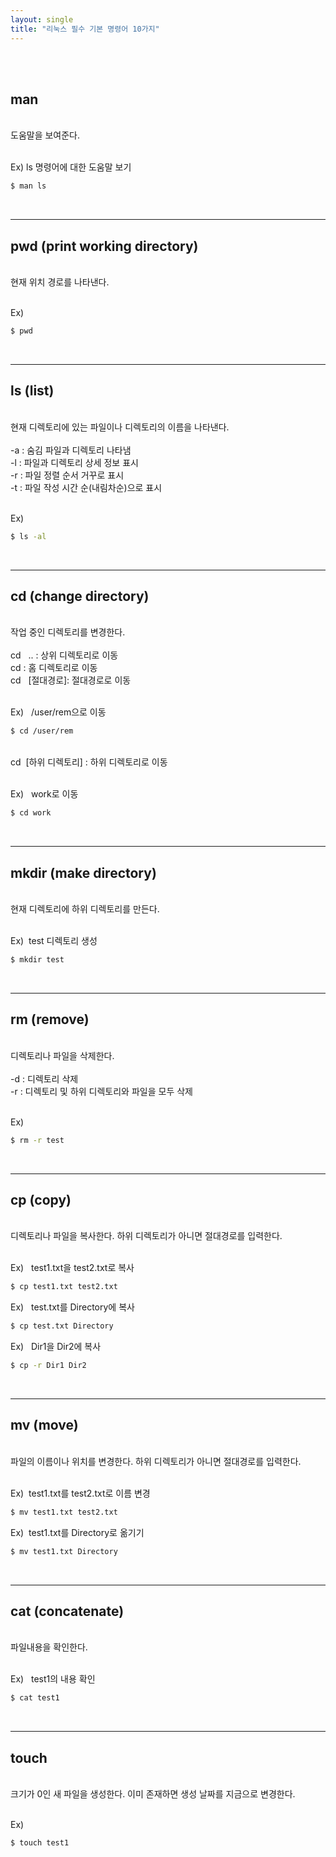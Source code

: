 ```yaml
---
layout: single
title: "리눅스 필수 기본 명령어 10가지"
---
```


<br/>
<br/>

## man
<br/>
도움말을 보여준다.
<br/>
<br/>

Ex)&nbsp;ls 명령어에 대한 도움말 보기
```bash
$ man ls
```

<br/>

<hr/>

## pwd (print working directory)
<br/>
현재 위치 경로를 나타낸다.
<br/>
<br/>

Ex)
```bash
$ pwd
```

<br/>

<hr/>

## ls (list)
<br/>
현재 디렉토리에 있는 파일이나 디렉토리의 이름을 나타낸다.
<br/>
<br/>
-a : 숨김 파일과 디렉토리 나타냄<br/>
-l : 파일과 디렉토리 상세 정보 표시<br/>
-r : 파일 정렬 순서 거꾸로 표시<br/>
-t : 파일 작성 시간 순(내림차순)으로 표시<br/>
<br/>

Ex)
```bash
$ ls -al
```

<br/>

<hr/>

## cd (change directory)
<br/>
작업 중인 디렉토리를 변경한다.
<br/>
<br/>
cd &nbsp; .. : 상위 디렉토리로 이동<br/>
cd : 홈 디렉토리로 이동<br/>
cd &nbsp; [절대경로]: 절대경로로 이동<br/>
<br/>

Ex) &nbsp; /user/rem으로 이동
```bash
$ cd /user/rem
```
<br/>
cd &nbsp;[하위 디렉토리] : 하위 디렉토리로 이동<br/>
<br/>

Ex) &nbsp; work로 이동
```bash
$ cd work
```

<br/>

<hr/>

## mkdir (make directory)
<br/>
현재 디렉토리에 하위 디렉토리를 만든다.
<br/>
<br/>

Ex)&nbsp; test 디렉토리 생성
```bash
$ mkdir test
```

<br/>

<hr/>

## rm (remove)
<br/>
디렉토리나 파일을 삭제한다.
<br/>
<br/>
-d : 디렉토리 삭제<br/>
-r : 디렉토리 및 하위 디렉토리와 파일을 모두 삭제
<br/>
<br/>

Ex)
```bash
$ rm -r test
```
 
<br/>

<hr/>

## cp (copy)
<br/>
디렉토리나 파일을 복사한다. 하위 디렉토리가 아니면 절대경로를 입력한다.
<br/>
<br/>

Ex) &nbsp; test1.txt을 test2.txt로 복사
```bash
$ cp test1.txt test2.txt
```
Ex) &nbsp; test.txt를 Directory에 복사
```bash
$ cp test.txt Directory
```
Ex) &nbsp; Dir1을 Dir2에 복사
```bash
$ cp -r Dir1 Dir2
```

<br/>

<hr/>

## mv (move)
<br/>
파일의 이름이나 위치를 변경한다. 하위 디렉토리가 아니면 절대경로를 입력한다.
<br/>
<br/>

Ex) &nbsp;test1.txt를 test2.txt로 이름 변경
```bash
$ mv test1.txt test2.txt
```
Ex) &nbsp;test1.txt를 Directory로 옮기기
```bash
$ mv test1.txt Directory
```

<br/>

<hr/>

## cat (concatenate)
<br/>
파일내용을 확인한다.
<br/>
<br/>

Ex) &nbsp; test1의 내용 확인
```bash
$ cat test1
```

<br/>

<hr/>

## touch
<br/>
크기가 0인 새 파일을 생성한다. 이미 존재하면 생성 날짜를 지금으로 변경한다.
<br/>
<br/>

Ex)
```bash
$ touch test1
```
